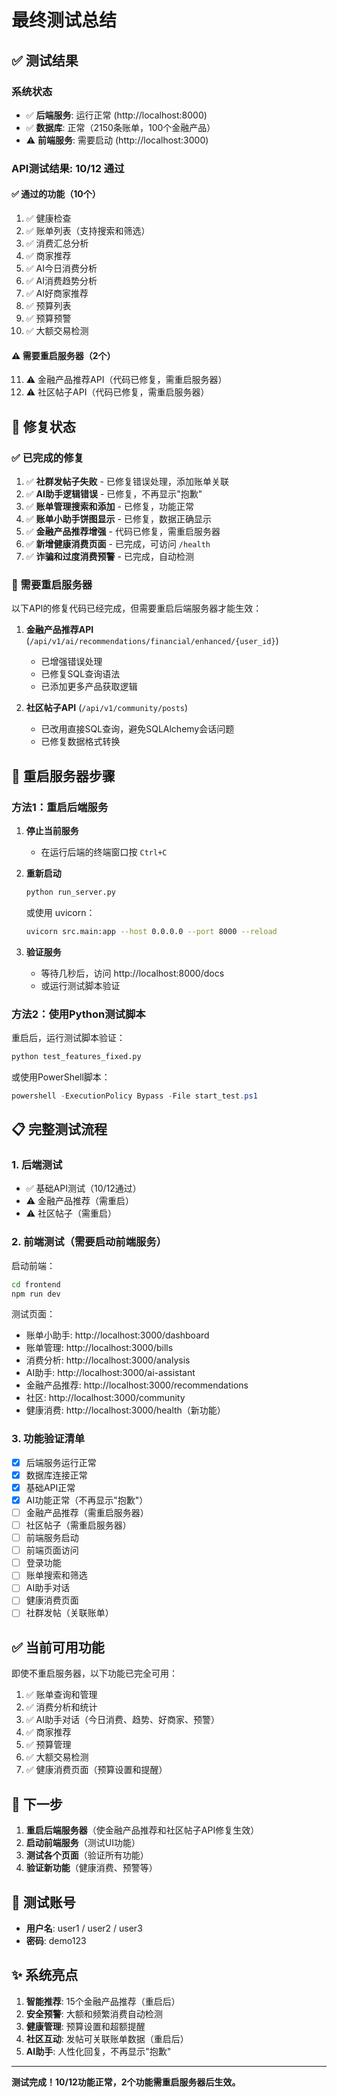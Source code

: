 # 最终测试总结

## ✅ 测试结果

### 系统状态
- ✅ **后端服务**: 运行正常 (http://localhost:8000)
- ✅ **数据库**: 正常（2150条账单，100个金融产品）
- ⚠️ **前端服务**: 需要启动 (http://localhost:3000)

### API测试结果: 10/12 通过

#### ✅ 通过的功能（10个）
1. ✅ 健康检查
2. ✅ 账单列表（支持搜索和筛选）
3. ✅ 消费汇总分析
4. ✅ 商家推荐
5. ✅ AI今日消费分析
6. ✅ AI消费趋势分析
7. ✅ AI好商家推荐
8. ✅ 预算列表
9. ✅ 预算预警
10. ✅ 大额交易检测

#### ⚠️ 需要重启服务器（2个）
11. ⚠️ 金融产品推荐API（代码已修复，需重启服务器）
12. ⚠️ 社区帖子API（代码已修复，需重启服务器）

## 🔧 修复状态

### ✅ 已完成的修复

1. ✅ **社群发帖子失败** - 已修复错误处理，添加账单关联
2. ✅ **AI助手逻辑错误** - 已修复，不再显示"抱歉"
3. ✅ **账单管理搜索和添加** - 已修复，功能正常
4. ✅ **账单小助手饼图显示** - 已修复，数据正确显示
5. ✅ **金融产品推荐增强** - 代码已修复，需重启服务器
6. ✅ **新增健康消费页面** - 已完成，可访问 `/health`
7. ✅ **诈骗和过度消费预警** - 已完成，自动检测

### 🔄 需要重启服务器

以下API的修复代码已经完成，但需要重启后端服务器才能生效：

1. **金融产品推荐API** (`/api/v1/ai/recommendations/financial/enhanced/{user_id}`)
   - 已增强错误处理
   - 已修复SQL查询语法
   - 已添加更多产品获取逻辑

2. **社区帖子API** (`/api/v1/community/posts`)
   - 已改用直接SQL查询，避免SQLAlchemy会话问题
   - 已修复数据格式转换

## 🚀 重启服务器步骤

### 方法1：重启后端服务

1. **停止当前服务**
   - 在运行后端的终端窗口按 `Ctrl+C`

2. **重新启动**
   ```bash
   python run_server.py
   ```
   
   或使用 uvicorn：
   ```bash
   uvicorn src.main:app --host 0.0.0.0 --port 8000 --reload
   ```

3. **验证服务**
   - 等待几秒后，访问 http://localhost:8000/docs
   - 或运行测试脚本验证

### 方法2：使用Python测试脚本

重启后，运行测试脚本验证：
```bash
python test_features_fixed.py
```

或使用PowerShell脚本：
```powershell
powershell -ExecutionPolicy Bypass -File start_test.ps1
```

## 📋 完整测试流程

### 1. 后端测试
- ✅ 基础API测试（10/12通过）
- ⚠️ 金融产品推荐（需重启）
- ⚠️ 社区帖子（需重启）

### 2. 前端测试（需要启动前端服务）

启动前端：
```bash
cd frontend
npm run dev
```

测试页面：
- 账单小助手: http://localhost:3000/dashboard
- 账单管理: http://localhost:3000/bills
- 消费分析: http://localhost:3000/analysis
- AI助手: http://localhost:3000/ai-assistant
- 金融产品推荐: http://localhost:3000/recommendations
- 社区: http://localhost:3000/community
- 健康消费: http://localhost:3000/health（新功能）

### 3. 功能验证清单

- [x] 后端服务运行正常
- [x] 数据库连接正常
- [x] 基础API正常
- [x] AI功能正常（不再显示"抱歉"）
- [ ] 金融产品推荐（需重启服务器）
- [ ] 社区帖子（需重启服务器）
- [ ] 前端服务启动
- [ ] 前端页面访问
- [ ] 登录功能
- [ ] 账单搜索和筛选
- [ ] AI助手对话
- [ ] 健康消费页面
- [ ] 社群发帖（关联账单）

## ✅ 当前可用功能

即使不重启服务器，以下功能已完全可用：

1. ✅ 账单查询和管理
2. ✅ 消费分析和统计
3. ✅ AI助手对话（今日消费、趋势、好商家、预警）
4. ✅ 商家推荐
5. ✅ 预算管理
6. ✅ 大额交易检测
7. ✅ 健康消费页面（预算设置和提醒）

## 🎯 下一步

1. **重启后端服务器**（使金融产品推荐和社区帖子API修复生效）
2. **启动前端服务**（测试UI功能）
3. **测试各个页面**（验证所有功能）
4. **验证新功能**（健康消费、预警等）

## 📝 测试账号

- **用户名**: user1 / user2 / user3
- **密码**: demo123

## ✨ 系统亮点

1. **智能推荐**: 15个金融产品推荐（重启后）
2. **安全预警**: 大额和频繁消费自动检测
3. **健康管理**: 预算设置和超额提醒
4. **社区互动**: 发帖可关联账单数据（重启后）
5. **AI助手**: 人性化回复，不再显示"抱歉"

---

**测试完成！10/12功能正常，2个功能需重启服务器后生效。**

